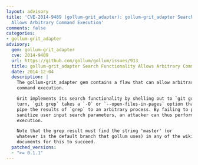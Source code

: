 ```yaml
---
layout: advisory
title: 'CVE-2014-9489 (gollum-grit_adapter): gollum-grit_adapter Search Functionality
  Allows Arbitrary Command Execution'
comments: false
categories:
- gollum-grit_adapter
advisory:
  gem: gollum-grit_adapter
  cve: 2014-9489
  url: https://github.com/gollum/gollum/issues/913
  title: gollum-grit_adapter Search Functionality Allows Arbitrary Command Execution
  date: 2014-12-04
  description: |
    The gollum-grit_adapter gem contains a flaw that can allow arbitrary
    command execution.

    Grit implements its search functionality by shelling out to `git grep`. In
    turn, `git grep` takes a `-O` or `--open-files-in-pages` option that will
    pipe the results of `grep` to an arbitrary process. By failing to properly
    sanitize user input search parameters, an attacker can thus perform command
    execution.

    Note that the grep result must find the string 'master' (or
    whatever is the default branch that gollum uses) in any of the wiki's
    documents for this to succeed.
  patched_versions:
  - ">= 0.1.1"
---
```

